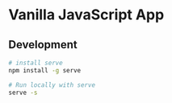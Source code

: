 # Vanilla JavaScript App


## Development

```bash
# install serve
npm install -g serve

# Run locally with serve
serve -s
```
